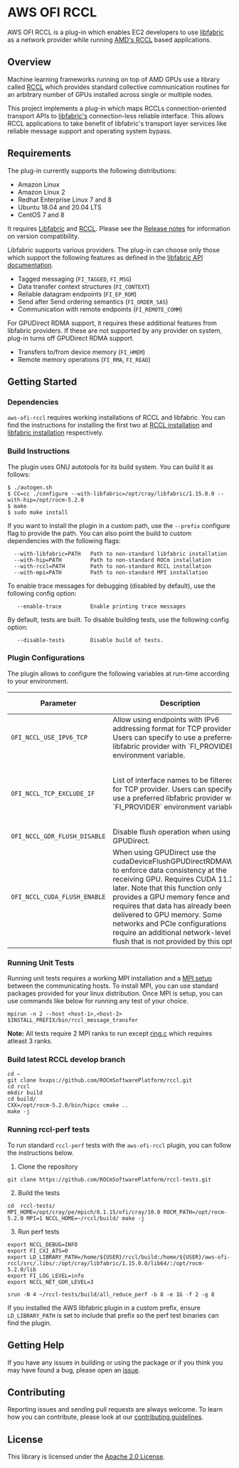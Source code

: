 # AWS OFI RCCL

AWS OFI RCCL is a plug-in which enables EC2 developers to use
[libfabric](https://github.com/ofiwg/libfabric) as a network provider while
running [AMD's RCCL](https://github.com/ROCmSoftwarePlatform/rccl) based applications.

## Overview

Machine learning frameworks running on top of AMD GPUs use a library called
[RCCL](https://github.com/ROCmSoftwarePlatform/rccl) which provides standard collective
communication routines for an arbitrary number of GPUs installed across single
or multiple nodes.

This project implements a plug-in which maps RCCLs connection-oriented
transport APIs to [libfabric's](https://ofiwg.github.io/libfabric/)
connection-less reliable interface. This allows RCCL applications to take
benefit of libfabric's transport layer services like reliable message support
and operating system bypass.

## Requirements

The plug-in currently supports the following distributions:
* Amazon Linux
* Amazon Linux 2
* Redhat Enterprise Linux 7 and 8
* Ubuntu 18.04 and 20.04 LTS
* CentOS 7 and 8

It requires [Libfabric](http://github.com/ofiwg/libfabric/)
and [RCCL](http://github.com/https://github.com/ROCmSoftwarePlatform/rccl).  Please see the
[Release notes](http://github.com/aws/aws-ofi-rccl/releases) for
information on version compatibility.

Libfabric supports various providers. The plug-in can choose only those which
support the following features as defined in the
[libfabric API documentation](https://github.com/ofiwg/libfabric/tree/master/man/).

* Tagged messaging (`FI_TAGGED`, `FI_MSG`)
* Data transfer context structures (`FI_CONTEXT`)
* Reliable datagram endpoints (`FI_EP_RDM`)
* Send after Send ordering semantics (`FI_ORDER_SAS`)
* Communication with remote endpoints (`FI_REMOTE_COMM`)

For GPUDirect RDMA support, it requires these additional features from libfabric
providers. If these are not supported by any provider on system, plug-in turns off
GPUDirect RDMA support.

* Transfers to/from device memory (`FI_HMEM`)
* Remote memory operations (`FI_RMA`, `FI_READ`)

## Getting Started

### Dependencies

`aws-ofi-rccl` requires working installations of RCCL and libfabric. You can
find the instructions for installing the first two at
[RCCL installation](https://github.com/ROCmSoftwarePlatform/rccl) and
[libfabric installation](https://github.com/ofiwg/libfabric) respectively.

### Build Instructions

The plugin uses GNU autotools for its build system. You can build it as follows:

```
$ ./autogen.sh
$ CC=cc ./configure --with-libfabric=/opt/cray/libfabric/1.15.0.0 --with-hip=/opt/rocm-5.2.0
$ make
$ sudo make install
```

If you want to install the plugin in a custom path, use the `--prefix`
configure flag to provide the path. You can also point the build to custom
dependencies with the following flags:

```
  --with-libfabric=PATH   Path to non-standard libfabric installation
  --with-hip=PATH         Path to non-standard ROCm installation
  --with-rccl=PATH        Path to non-standard RCCL installation
  --with-mpi=PATH         Path to non-standard MPI installation
```

To enable trace messages for debugging (disabled by default), use the
following config option:

```
   --enable-trace         Enable printing trace messages
```

By default, tests are built.  To disable building tests, use the following
config option:

```
   --disable-tests        Disable build of tests.
```

### Plugin Configurations

The plugin allows to configure the following variables at run-time according to your environment.

<table>
   <thead>
      <th>Parameter</th>
      <th>Description</th>
      <th>Type</th>
      <th>Accepted Value</th>
   </thead>
   <tr>
      <td><code>OFI_NCCL_USE_IPV6_TCP</code></td>
      <td>Allow using endpoints with IPv6 addressing format for TCP provider. Users can specify to use a preferred libfabric provider with `FI_PROVIDER` environment variable.</td>
      <td>Boolean</td>
      <td>0/1 (Default: 0)</td>
   </tr>
   <tr>
      <td><code>OFI_NCCL_TCP_EXCLUDE_IF</code></td>
      <td>List of interface names to be filtered out for TCP provider. Users can specify to use a preferred libfabric provider with `FI_PROVIDER` environment variable.</td>
      <td>String</td>
      <td>Comma-separated list of interface names (Default: "lo,docker0")</td>
   </tr>
   <tr>
      <td><code>OFI_NCCL_GDR_FLUSH_DISABLE</code></td>
      <td>Disable flush operation when using GPUDirect.</td>
      <td>Boolean</td>
      <td>0/1 (Default: 1)</td>
   </tr>
   <tr>
      <td><code>OFI_NCCL_CUDA_FLUSH_ENABLE</code></td>
      <td>When using GPUDirect use the cudaDeviceFlushGPUDirectRDMAWrites to
      enforce data consistency at the receiving GPU. Requires CUDA 11.3 or
      later. Note that this function only provides a GPU memory fence and
      requires that data has already been delivered to GPU memory. Some
      networks and PCIe configurations require an additional network-level
      flush that is not provided by this option.</td>
      <td>Boolean</td>
      <td>0/1 (Default: 0)</td>
   </tr>
</table>


### Running Unit Tests

Running unit tests requires a working MPI installation and a
[MPI setup](https://www.open-mpi.org/faq/?category=running) between the
communicating hosts.  To install MPI, you can use standard packages provided
for your linux distribution. Once MPI is setup, you can use commands like below
for running any test of your choice.

```
mpirun -n 2 --host <host-1>,<host-2> $INSTALL_PREFIX/bin/rccl_message_transfer
```

**Note:** All tests require 2 MPI ranks to run except [ring.c](tests/ring.c)
which requires atleast 3 ranks.

### Build latest RCCL develop branch
```
cd ~
git clone hxxps://github.com/ROCmSoftwarePlatform/rccl.git
cd rccl
mkdir build
cd build/
CXX=/opt/rocm-5.2.0/bin/hipcc cmake ..
make -j
```

### Running rccl-perf tests

To run standard `rccl-perf` tests with the `aws-ofi-rccl` plugin, you can
follow the instructions below.

1. Clone the repository
```
git clone https://github.com/ROCmSoftwarePlatform/rccl-tests.git
```

2. Build the tests
```
cd  rccl-tests/
MPI_HOME=/opt/cray/pe/mpich/8.1.15/ofi/cray/10.0 ROCM_PATH=/opt/rocm-5.2.0 MPI=1 NCCL_HOME=~/rccl/build/ make -j
```

3. Run perf tests
```
export NCCL_DEBUG=INFO
export FI_CXI_ATS=0
export LD_LIBRARY_PATH=/home/${USER}/rccl/build:/home/${USER}/aws-ofi-rccl/src/.libs/:/opt/cray/libfabric/1.15.0.0/lib64/:/opt/rocm-5.2.0/lib
export FI_LOG_LEVEL=info
export NCCL_NET_GDR_LEVEL=3

srun -N 4 ~/rccl-tests/build/all_reduce_perf -b 8 -e 1G -f 2 -g 8
```

If you installed the AWS libfabric plugin in a custom prefix, ensure
`LD_LIBRARY_PATH` is set to include that prefix so the perf test binaries can
find the plugin.

## Getting Help

If you have any issues in building or using the package or if you think you may
have found a bug, please open an
[issue](https://github.com/ROCmSoftwarePlatform/aws-ofi-rccl/issues).

## Contributing

Reporting issues and sending pull requests are always welcome. To learn how you
can contribute, please look at our
[contributing guidelines](CONTRIBUTING.md#contributing-guidelines).

## License

This library is licensed under the [Apache 2.0 License](LICENSE).

